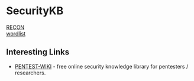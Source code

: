 # SecurityKB
 [RECON](./recon/README.md) <br />
 [wordlist](./wordlist/README.md)
 
## Interesting Links
* [PENTEST-WIKI](https://github.com/nixawk/pentest-wiki) - free online security knowledge library for pentesters / researchers.
